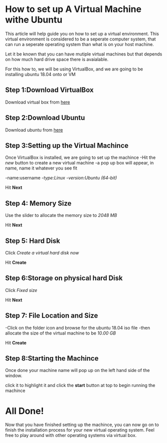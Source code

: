 
How to set up A Virtual Machine withe Ubuntu 
=======

This article will help guide you on how to set up a virtual environment. This virtual environment is considered to be a seperate computer system, that can run a seperate operating system than what is on your host machine. 

Let it be known that you can have mutiple virtual machines but that depends on how much hard drive space there is avaialable. 

For this how to, we will be using VirtualBox, and we are going to be installing ubuntu 18.04 onto or VM

Step 1:Download VirtualBox
-------------
Download virtual box from [here](https://www.virtualbox.org/)

Step 2:Download Ubuntu 
------------
Download ubuntu from [here](https://ubuntu.com/download/desktop/thank-you?version=18.04.3&architecture=amd64)

Step 3:Setting up the Virtual Machince 
--------

Once VirtualBox is installed, we are going to set up the machince
-Hit the *new* button to create a new virtual machine 
-a pop up box will appear, in name, name it whatever you see fit

-name:username
-*type:Linux*
-*version:Ubuntu (64-bit)*

Hit **Next**

Step 4: Memory Size
-----------
Use the slider to allocate the memory size to *2048 MB*

Hit **Next**

Step 5: Hard Disk
-----------
Click *Create a virtual hard disk now*

Hit **Create**

Step 6:Storage on physical hard Disk
-----------

Click *Fixed size*

Hit **Next**

Step 7: File Location and Size
-----------

-Click on the folder icon and browse for the ubuntu 18.04 iso file
-then allocate the size of the virtual machine to be *10.00 GB*

Hit **Create**

Step 8:Starting the Machince
-----------

Once done your machine name will pop up on the left hand side of the window. 

click it to highlight it and click the **start** button at top to begin running the machince

All Done!
=========
Now that you have finished setting up the machince, you can now go on to finish the installation process for your new virtual operating system. Feel free to play around with other operating systems via virtual box.